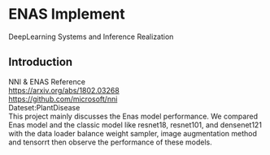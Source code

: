 # ENAS Implement
DeepLearning Systems and Inference Realization



## Introduction  
NNI & ENAS Reference  
https://arxiv.org/abs/1802.03268  
https://github.com/microsoft/nni  
Dateset:PlantDisease  
This project mainly discusses the Enas model performance. We compared Enas model and the classic model like resnet18, resnet101, and densenet121 with the data loader balance weight sampler, image augmentation method and tensorrt then observe the performance of these models.

